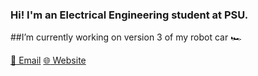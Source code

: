 ### Hi! I'm an Electrical Engineering student at PSU.

##I’m currently working on version 3 of my robot car :racing_car:

[:email: Email](jkk5987@psu.edu) [:globe_with_meridians: Website](jasminekhalil.github.io)

